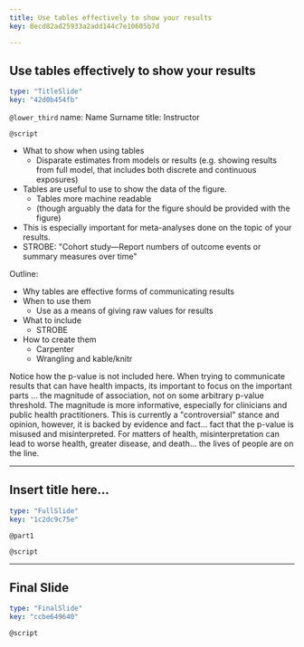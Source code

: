 ```yaml
---
title: Use tables effectively to show your results
key: 8ecd82ad25933a2add144c7e10605b7d

---
```

## Use tables effectively to show your results

```yaml
type: "TitleSlide"
key: "42d0b454fb"
```

`@lower_third`
name: Name Surname
title: Instructor


`@script`

- What to show when using tables
    - Disparate estimates from models or results (e.g. showing results from full 
    model, that includes both discrete and continuous exposures)
- Tables are useful to use to show the data of the figure.
    - Tables more machine readable 
    - (though arguably the data for the figure should be provided with the
    figure)
- This is especially important for meta-analyses done on the topic of your results.
- STROBE: "Cohort study—Report numbers of outcome events or summary measures over time"

Outline:
- Why tables are effective forms of communicating results
- When to use them
    - Use as a means of giving raw values for results
- What to include
    - STROBE
- How to create them
    - Carpenter
    - Wrangling and kable/knitr

Notice how the p-value is not included here. When trying to communicate results
that can have health impacts, its important to focus on the important parts ... 
the magnitude of association, not on some arbitrary p-value threshold. The
magnitude is more informative, especially for clinicians and public health
practitioners. This is currently a "controversial" stance and opinion, however, 
it is backed by evidence and fact... fact that the p-value is misused and
misinterpreted. For matters of health, misinterpretation can lead to worse
health, greater disease, and death... the lives of people are on the line.

---
## Insert title here...

```yaml
type: "FullSlide"
key: "1c2dc9c75e"
```

`@part1`



`@script`



---
## Final Slide

```yaml
type: "FinalSlide"
key: "ccbe649640"
```

`@script`


